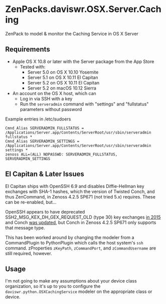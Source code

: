 # ZenPacks.daviswr.OSX.Server.Caching

ZenPack to model & monitor the Caching Service in OS X Server

## Requirements

* Apple OS X 10.8 or later with the Server package from the App Store
  * Tested with:
    * Server 5.0 on OS X 10.10 Yosemite
    * Server 5.1 on OS X 10.11 El Capitan
    * Server 5.2 on OS X 10.11 El Capitan
    * Server 5.2 on macOS 10.12 Sierra
* An account on the OS X host, which can
  * Log in via SSH with a key
  * Run the `serveradmin` command with "settings" and "fullstatus" parameters without password

Example entries in /etc/sudoers

```
Cmnd_Alias SERVERADMIN_FULLSTATUS = /Applications/Server.app/Contents/ServerRoot/usr/sbin/serveradmin fullstatus *
Cmnd_Alias SERVERADMIN_SETTINGS = /Applications/Server.app/Contents/ServerRoot/usr/sbin/serveradmin settings *
zenoss ALL=(ALL) NOPASSWD: SERVERADMIN_FULLSTATUS, SERVERADMIN_SETTINGS
```

## El Capitan & Later Issues

El Capitan ships with OpenSSH 6.9 and disables Diffie-Hellman key exchanges with SHA-1 hashes, which the version of Twisted Conch, and thus ZenCommand, in Zenoss 4.2.5 SP671 (not tried 5.x) requires. These can be re-enabled, but...

OpenSSH appears to have deprecated SSH2_MSG_KEX_DH_GEX_REQUEST_OLD (type 30) key exchanges [in 2015](https://anongit.mindrot.org/openssh.git/commit/?id=318be28cda1fd9108f2e6f2f86b0b7589ba2aed0) and Conch [was updated](https://twistedmatrix.com/trac/ticket/8100), but Conch in Zenoss 4.2.5 SP671 only supports that message type.

This has been worked around by changing the modeler from a CommandPlugin to PythonPlugin which calls the host system's `ssh` command. zProperties `zKeyPath`, `zCommandPort`, and `zCommandUsername` are still required, however.

## Usage

I'm not going to make any assumptions about your device class organization, so it's up to you to configure the `daviswr.python.OSXCachingService` modeler on the appropriate class or device.
